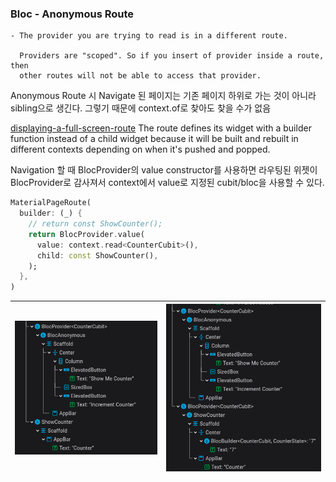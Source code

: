 ### Bloc - Anonymous Route

```
- The provider you are trying to read is in a different route.

  Providers are "scoped". So if you insert of provider inside a route, then
  other routes will not be able to access that provider.
```
Anonymous Route 시 Navigate 된 페이지는 기존 페이지 하위로 가는 것이 아니라 sibling으로 생긴다.
그렇기 때문에 context.of<T>로 찾아도 찾을 수가 없음

[displaying-a-full-screen-route](https://api.flutter.dev/flutter/widgets/Navigator-class.html#displaying-a-full-screen-route)
The route defines its widget with a builder function instead of a child widget because it will be built and rebuilt in different contexts depending on when it's pushed and popped.

Navigation 할 때 BlocProvider의 value constructor를 사용하면 라우팅된 위젯이 BlocProvider<T value>로 감사져서 context에서 value로 지정된 cubit/bloc을 사용할 수 있다.
```dart
MaterialPageRoute(
  builder: (_) {
    // return const ShowCounter();
    return BlocProvider.value(
      value: context.read<CounterCubit>(),
      child: const ShowCounter(),
    );
  },
)
```

|![a1](../../../screenshot/anonymousRoute1.png)|![a2](../../../screenshot/anonymousRoute2.png)|
|----|----|